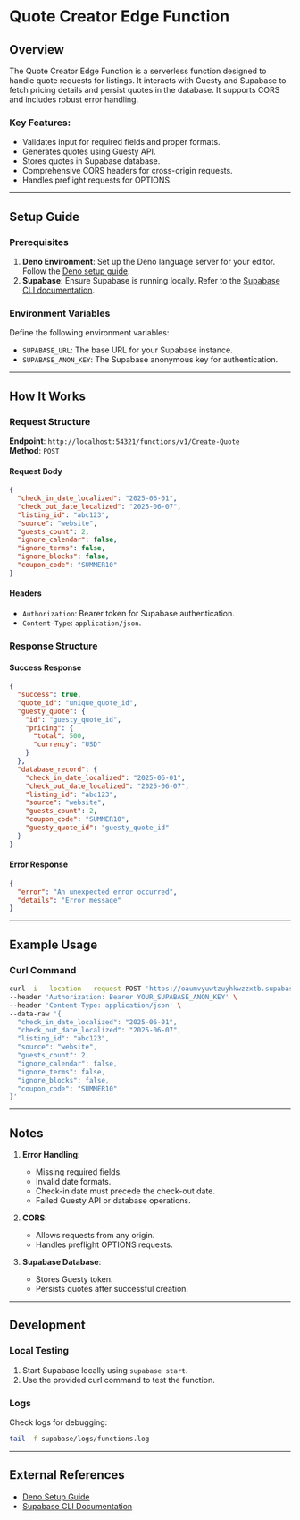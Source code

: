 # Quote Creator Edge Function

## Overview

The Quote Creator Edge Function is a serverless function designed to handle quote requests for listings. It interacts with Guesty and Supabase to fetch pricing details and persist quotes in the database. It supports CORS and includes robust error handling.

### Key Features:
- Validates input for required fields and proper formats.
- Generates quotes using Guesty API.
- Stores quotes in Supabase database.
- Comprehensive CORS headers for cross-origin requests.
- Handles preflight requests for OPTIONS.

---

## Setup Guide

### Prerequisites
1. **Deno Environment**: Set up the Deno language server for your editor. Follow the [Deno setup guide](https://deno.land/manual/getting_started/setup_your_environment).
2. **Supabase**: Ensure Supabase is running locally. Refer to the [Supabase CLI documentation](https://supabase.com/docs/reference/cli/supabase-start).

### Environment Variables
Define the following environment variables:
- `SUPABASE_URL`: The base URL for your Supabase instance.
- `SUPABASE_ANON_KEY`: The Supabase anonymous key for authentication.

---

## How It Works

### Request Structure
**Endpoint**: `http://localhost:54321/functions/v1/Create-Quote`  
**Method**: `POST`  

#### Request Body
```json
{
  "check_in_date_localized": "2025-06-01",
  "check_out_date_localized": "2025-06-07",
  "listing_id": "abc123",
  "source": "website",
  "guests_count": 2,
  "ignore_calendar": false,
  "ignore_terms": false,
  "ignore_blocks": false,
  "coupon_code": "SUMMER10"
}
```

#### Headers
- `Authorization`: Bearer token for Supabase authentication.
- `Content-Type`: `application/json`.

### Response Structure
#### Success Response
```json
{
  "success": true,
  "quote_id": "unique_quote_id",
  "guesty_quote": {
    "id": "guesty_quote_id",
    "pricing": {
      "total": 500,
      "currency": "USD"
    }
  },
  "database_record": {
    "check_in_date_localized": "2025-06-01",
    "check_out_date_localized": "2025-06-07",
    "listing_id": "abc123",
    "source": "website",
    "guests_count": 2,
    "coupon_code": "SUMMER10",
    "guesty_quote_id": "guesty_quote_id"
  }
}
```

#### Error Response
```json
{
  "error": "An unexpected error occurred",
  "details": "Error message"
}
```

---

## Example Usage

### Curl Command
```bash
curl -i --location --request POST 'https://oaumvyuwtzuyhkwzzxtb.supabase.co/functions/v1/Create-Quote' \
--header 'Authorization: Bearer YOUR_SUPABASE_ANON_KEY' \
--header 'Content-Type: application/json' \
--data-raw '{
  "check_in_date_localized": "2025-06-01",
  "check_out_date_localized": "2025-06-07",
  "listing_id": "abc123",
  "source": "website",
  "guests_count": 2,
  "ignore_calendar": false,
  "ignore_terms": false,
  "ignore_blocks": false,
  "coupon_code": "SUMMER10"
}'
```

---

## Notes

1. **Error Handling**:
   - Missing required fields.
   - Invalid date formats.
   - Check-in date must precede the check-out date.
   - Failed Guesty API or database operations.

2. **CORS**:
   - Allows requests from any origin.
   - Handles preflight OPTIONS requests.

3. **Supabase Database**:
   - Stores Guesty token.
   - Persists quotes after successful creation.

---

## Development

### Local Testing
1. Start Supabase locally using `supabase start`.
2. Use the provided curl command to test the function.

### Logs
Check logs for debugging:
```bash
tail -f supabase/logs/functions.log
```

---

## External References
- [Deno Setup Guide](https://deno.land/manual/getting_started/setup_your_environment)
- [Supabase CLI Documentation](https://supabase.com/docs/reference/cli/supabase-start)
